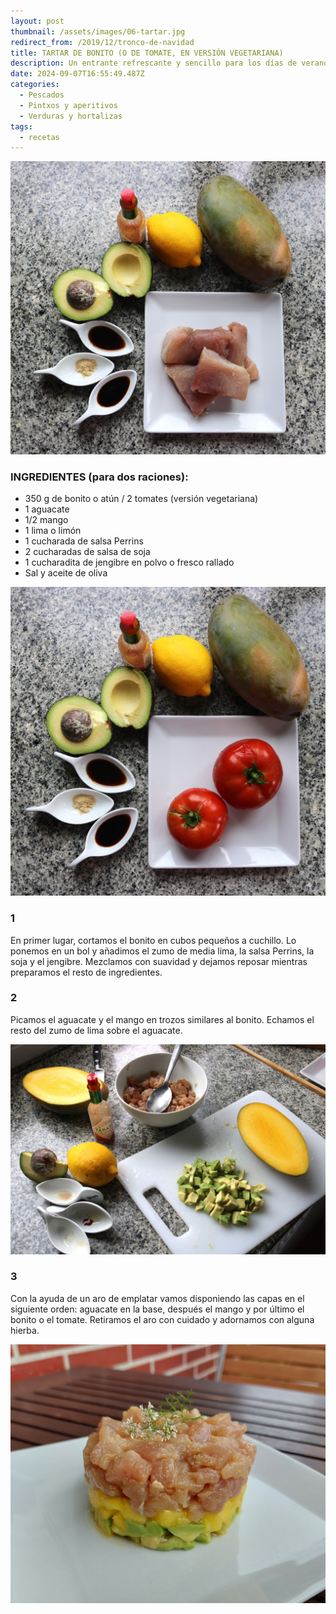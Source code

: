 ```yaml
---
layout: post
thumbnail: /assets/images/06-tartar.jpg
redirect_from: /2019/12/tronco-de-navidad
title: TARTAR DE BONITO (O DE TOMATE, EN VERSIÓN VEGETARIANA)
description: Un entrante refrescante y sencillo para los días de verano.
date: 2024-09-07T16:55:49.487Z
categories:
  - Pescados
  - Pintxos y aperitivos
  - Verduras y hortalizas
tags:
  - recetas
---
```

![](/assets/images/01-tartar.jpg)

### INGREDIENTES (para dos raciones):

* 3﻿50 g de bonito o atún / 2 tomates (versión vegetariana)
* 1﻿ aguacate
* 1﻿/2 mango
* 1﻿ lima o limón
* 1﻿ cucharada de salsa Perrins
* 2﻿ cucharadas de salsa de soja
* 1﻿ cucharadita de jengibre en polvo o fresco rallado
* S﻿al y aceite de oliva

![](/assets/images/02-tartar.jpg)

### 1

En primer lugar, cortamos el bonito en cubos pequeños a cuchillo. Lo ponemos en un bol y añadimos el zumo de media lima, la salsa Perrins, la soja y el jengibre. Mezclamos con suavidad y dejamos reposar mientras preparamos el resto de ingredientes.

### 2

P﻿icamos el aguacate y el mango en trozos similares al bonito. Echamos el resto del zumo de lima sobre el aguacate. 

![](/assets/images/04-tartar.jpg)

### 3

C﻿on la ayuda de un aro de emplatar vamos disponiendo las capas en el siguiente orden: aguacate en la base, después el mango y por último el bonito o el tomate. Retiramos el aro con cuidado y adornamos con alguna hierba.

![](/assets/images/05-tartar.jpg)